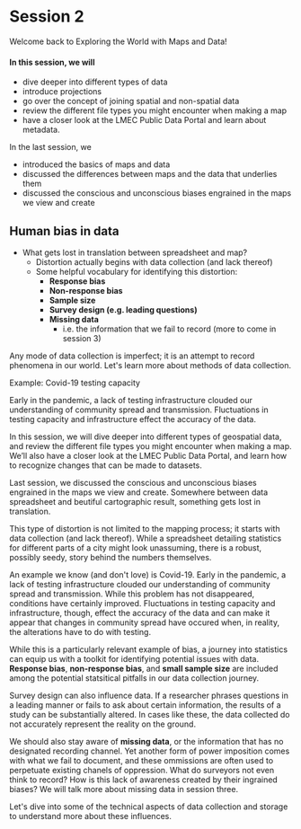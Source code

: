 # Session 2

Welcome back to Exploring the World with Maps and Data! 

#### In this session, we will 

* dive deeper into different types of data
* introduce projections
* go over the concept of joining spatial and non-spatial data
* review the different file types you might encounter when making a map
* have a closer look at the LMEC Public Data Portal and learn about metadata.  

In the last session, we 

* introduced the basics of maps and data 
* discussed the differences between maps and the data that underlies them 
* discussed the conscious and unconscious biases engrained in the maps we view and create


## Human bias in data

* What gets lost in translation between spreadsheet and map?
    * Distortion actually begins with data collection (and lack thereof)
    * Some helpful vocabulary for identifying this distortion:
        * **Response bias**
        * **Non-response bias** 
        * **Sample size** 
        * **Survey design (e.g. leading questions)**
        * **Missing data**
            * i.e. the information that we fail to record  (more to come in session 3)

Any mode of data collection is imperfect; it is an attempt to record phenomena in our world. Let's learn more about methods of data collection. 


<aside>

Example: Covid-19 testing capacity

Early in the pandemic, a lack of testing infrastructure clouded our understanding of community spread and transmission. Fluctuations in testing capacity and infrastructure effect the accuracy of the data.
    

</aside>


<Hideable title = 'On your own time'>

In this session, we will dive deeper into different types of geospatial data, and review the different file types you might encounter when making a map. We’ll also have a closer look at the LMEC Public Data Portal, and learn how to recognize changes that can be made to datasets. 

Last session, we discussed the conscious and unconscious biases engrained in the maps we view and create. Somewhere between data spreadsheet and beutiful cartographic result, something gets lost in translation. 

This type of distortion is not limited to the mapping process; it starts with data collection (and lack thereof). While a spreadsheet detailing statistics for different parts of a city might look unassuming, there is a robust, possibly seedy, story behind the numbers themselves. 

An example we know (and don't love) is Covid-19. Early in the pandemic, a lack of testing infrastructure clouded our understanding of community spread and transmission.  While this problem has not disappeared, conditions have certainly improved. Fluctuations in testing capacity and infrastructure, though, effect the accuracy of the data and can make it appear that changes in community spread have occured when, in reality, the alterations have to do with testing. 

While this is a particularly relevant example of bias, a journey into statistics can equip us with a toolkit for identifying potential issues with data. **Response bias**, **non-response bias**, and **small sample size** are included among the potential statsitical pitfalls in our data collection journey. 

Survey design can also influence data. If a researcher phrases questions in a leading manner or fails to ask about certain information, the results of a study can be substantially altered. In cases like these, the data collected do not accurately represent the reality on the ground.  

We should also stay aware of **missing data**, or the information that has no designated recording channel. Yet another form of power imposition comes with what we fail to document, and these ommissions are often used to perpetuate existing chanels of oppression. What do surveyors not even think to record? How is this lack of awareness created by their ingrained biases? We will talk more about missing data in session three.

Let's dive into some of the technical aspects of data collection and storage to understand more about these influences.

</Hideable>